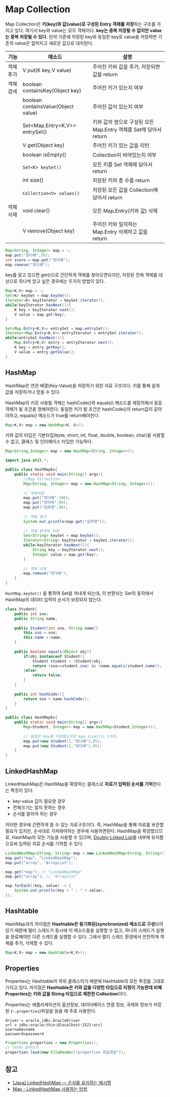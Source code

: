 # Map Collection

Map Collection은 **키(key)와 값(value)로 구성된 Entry 객체를 저장**하는 구조를 가지고 있다. 여기서 key와 value는 모두 객체이다. **key는 중복 저장될 수 없지만 value는 중복 저장될 수 있다.** 만약 기존에 저장된 key와 동일한 key로 value을 저장하면 기존의 value은 없어지고 새로운 값으로 대치된다.

| 기능      | 메소드                              | 설명                                                         |
| --------- | ----------------------------------- | ------------------------------------------------------------ |
| 객체 추가 | V put(K key,V value)                | 주어진 키와 값을 추가, 저장되면 값을  return                 |
| 객체 검색 | boolean containsKey(Object key)     | 주어진 키가 있는지 여부                                      |
|           | boolean containsValue(Object value) | 주어진 값이 있는지 여부                                      |
|           | Set<Map.Entry<K,V>> entrySet()      | 키와 값의 쌍으로 구성된 모든 Map.Entry 객체를 Set에 담아서 return |
|           | V get(Object key)                   | 주어진 키가 있는 값을 리턴                                   |
|           | boolean isEmpty()                   | Collection이 비어있는지 여부                                 |
|           | `Set<K> keySet()`                   | 모든 키를 Set 객체에 담아서 return                           |
|           | int size()                          | 저장된 키의 총 수를 return                                   |
|           | `Collection<V> values()`            | 저장된 모든 값을 Collection에 담아서 return                  |
| 객체 삭제 | void clear()                        | 모든 Map.Entry(키와 값) 삭제                                 |
|           | V remove(Object key)                | 주어진 키와 일치하는 Map.Entry 삭제하고 값을 return          |

```java
Map<String, Integer> map = ~;
map.put("정다혜",24);
int score = map.get("정다혜");
map.remove("정다혜");
```

 key를 알고 있으면 get()으로 간단하게 객체를 찾아오면되지만, 저장된 전체 객체를 대상으로 하나씩 얻고 싶은 경우에는 두가지 방법이 있다.

```java
Map<K,V> map = ~;
Set<K> keySet = map.keySet();
Iterator<K> keyIterator = keySet.iterator();
while(keyIterator.hasNext()){
    K key = keyIterator.next();
    V value = map.get(key);
}
```

```java
Set<Map.Entry<K,V>> entrySet = map.entrySet();
Iterator<Map.Entry<K,V>> entryIterator = entrySet.iterator();
while(entrySet.hasNext()){
    Map.Entry<K,V> entry = entryIterator.next();
    K key = entry.getKey();
    V value = entry.getValue();
}
```

## HashMap

HashMap은 연관 배열(Key-Value)을 저장하기 위한 자료 구조이다. 키를 통해 쉽게 값을 저장하거나 얻을 수 있다.

HashMap의 키로 사용될 객체는 hashCode()와 equals() 메소드를 재정의해서 동등 객체가 될 조건을 정해야한다.
동일한 키가 될 조건은 hashCode()의 return값이 같아야하고, equals() 메소드가 true를 return해야한다.

```java
Map<K,V> map = new HashMap<K, V>();
```

키와 값의 타입은 기본타입(byte, short, int, float, double, boolean, char)을 사용할 수 없고, 클래스 및 인터페이스 타입만 가능하다.

```java
Map<String,Integer> map = new HashMap<String, Integer>();
```

```java
import java.util.*;

public class HashMapEx{
    public static void main(String[] args){
        //Map Collection
        Map<String, Integer> map = new HashMap<String, Integer>();
        
        // 객체저장
        map.put("정다혜",100);
        map.put("정미래",99);
        map.put("김하영",98);
        
        // 객체 찾기
        System.out.println(map.get("김하영"));
        
        // 객체 한개씩 처리
        Set<String> keySet = map.keySet();
        Iterator<String> keyIterator = keySet.iterator();
        while(keyIterator.hasNext()){
            String key = keyIterator.next();
            Integer value = map.get(key);
        }
        
        // 객체 삭제
        map.remove("정다혜");
    }
}
```
`HashMap.keySet()` 을 통하여 Set을 꺼내게 되는데, 이 반환되는 Set의 동작에서 HashMap의 데이터 입력의 순서가 보장되지 않는다.

```java
class Student{
    public int sno;
    public String name; 
    
    public Student(int sno, String name){
        this.sno = sno;
        this.name = name;
    }
    
    public boolean equals(Object obj){
        if(obj instanceof Student){
            Student student = (Student)obj;
            return (sno==student.sno) && (name.equals(student.name));
        }else{
            return false;
        }
    }
    
    public int hashCode(){
        return sno + name.hashCode();
    }
}
```

```java
public class HashMapEx{
    public static void main(String[] args){
        Map<Student, Integer> map = new HashMap<Student,Integer>();
        
        // 동일한 key를 저장했으므로 map.size()는 1이다.
        map.put(new Student(1,"정다혜"),95);
        map.put(new Student(1,"정다혜"),95);
    }
}
```

## LinkedHashMap

LinkedHashMap은 HashMap을 확장하는 클래스로 **자료가 입력된 순서를 기억**한다는 특징이 있다.

- key-value 값이 필요한 경우
- 전체크기는 알지 못하는 경우
- 순서를 알아야 하는 경우

이러한 경우에 간편하게 쓸 수 있는 자료구조이다.
즉, HashMap을 통해 자료를 보관할 필요가 있지만, 순서대로 가져와야하는 경우에 사용하면된다.
HashMap을 확장했으므로, HashMap의 모든 기능을 사용할 수 있으며, [Doubly-Linked List](https://dh00023.github.io/algorithm/ds/2018/04/23/algorithm-8/)를 내부에 유지함으로써 입력된 자료 순서를 기억할 수 있다.

```java
LinkedHashMap<String, String> map = new LinkedHashMap<String, String>();
map.put("map", "LinkedHashMap");
map.put("array", "ArrayList");

map.get("map"); // "LinkedHashMap"
map.get("array"); // "ArrayList"

map.forEach((key, value) -> {
	System.out.println(key + " : " + value);
});
```

## Hashtable

HashMap과의 차이점은 **Hashtable은 동기화된(synchronized) 메소드로 구성**되어 있기 때문에 멀티 스레드가 동시에 이 메소드들을 실행할 수 없고, 하나의 스레드가 실행을 완료해야만 다른 스레드를 실행할 수 있다. 그래서 멀티 스레드 환경에서 안전하게 객체를 추가, 삭제할 수 있다.

```java
Map<K,V> map = new Hashtable<K,V>();
```


## Properties

Properties는 Hashtable의 하위 클래스이기 때문에 Hashtable의 모든 특징을 그대로 가지고 있다. 차이점은 **Hashtable은 키와 값을 다양한 타입으로 지정이 가능한데 비해 Properties는 키와 값을 String 타입으로 제한한 Collection**이다.

Properties는 애플리케이션의 옵션정보, 데이터베이스 연결 정보, 국제화 정보가 저장된 (`~.properties`)파일을 읽을 때 주로 사용한다.

```properties
driver = oracle.jdbc.OracleDriver
url = jdbc:oracle:thin:@localhost:1521:orcl
username=name
password=password
```

```java
Properties properties = new Properties();
// 데이터 읽어오기
properties.load(new FileReader("properties 파일경로"));
```

## 참고

- [[Java] LinkedHashMap — 순서를 유지하는 해시맵](https://medium.com/@igniter.yoo/java-linkedhashmap-%EC%88%9C%EC%84%9C%EB%A5%BC-%EC%9C%A0%EC%A7%80%ED%95%98%EB%8A%94-%ED%95%B4%EC%8B%9C%EB%A7%B5-11a7846d8893)
- [Map - LinkedHashMap 사용하는 방법](https://developer-syubrofo.tistory.com/13)